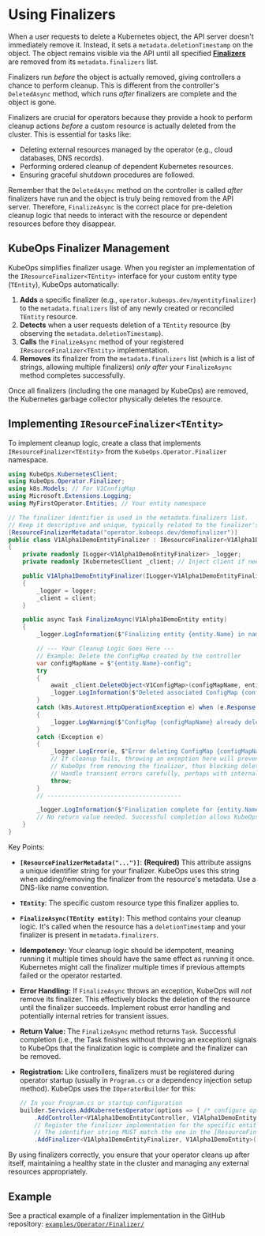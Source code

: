 # Using Finalizers

When a user requests to delete a Kubernetes object, the API server doesn't immediately remove it. Instead, it sets a `metadata.deletionTimestamp` on the object. The object remains visible via the API until all specified [**Finalizers**](https://kubernetes.io/docs/concepts/overview/working-with-objects/finalizers/) are removed from its `metadata.finalizers` list.

Finalizers run *before* the object is actually removed, giving controllers a chance to perform cleanup. This is different from the controller's `DeletedAsync` method, which runs *after* finalizers are complete and the object is gone.

Finalizers are crucial for operators because they provide a hook to perform cleanup actions *before* a custom resource is actually deleted from the cluster. This is essential for tasks like:

*   Deleting external resources managed by the operator (e.g., cloud databases, DNS records).
*   Performing ordered cleanup of dependent Kubernetes resources.
*   Ensuring graceful shutdown procedures are followed.

Remember that the `DeletedAsync` method on the controller is called *after* finalizers have run and the object is truly being removed from the API server. Therefore, `FinalizeAsync` is the correct place for pre-deletion cleanup logic that needs to interact with the resource or dependent resources before they disappear.

## KubeOps Finalizer Management

KubeOps simplifies finalizer usage. When you register an implementation of the `IResourceFinalizer<TEntity>` interface for your custom entity type (`TEntity`), KubeOps automatically:

1.  **Adds** a specific finalizer (e.g., `operator.kubeops.dev/myentityfinalizer`) to the `metadata.finalizers` list of any newly created or reconciled `TEntity` resource.
2.  **Detects** when a user requests deletion of a `TEntity` resource (by observing the `metadata.deletionTimestamp`).
3.  **Calls** the `FinalizeAsync` method of your registered `IResourceFinalizer<TEntity>` implementation.
4.  **Removes** its finalizer from the `metadata.finalizers` list (which is a list of strings, allowing multiple finalizers) *only after* your `FinalizeAsync` method completes successfully.

Once all finalizers (including the one managed by KubeOps) are removed, the Kubernetes garbage collector physically deletes the resource.

## Implementing `IResourceFinalizer<TEntity>`

To implement cleanup logic, create a class that implements `IResourceFinalizer<TEntity>` from the `KubeOps.Operator.Finalizer` namespace.

```csharp
using KubeOps.KubernetesClient;
using KubeOps.Operator.Finalizer;
using k8s.Models; // For V1ConfigMap
using Microsoft.Extensions.Logging;
using MyFirstOperator.Entities; // Your entity namespace

// The finalizer identifier is used in the metadata.finalizers list.
// Keep it descriptive and unique, typically related to the finalizer's purpose.
[ResourceFinalizerMetadata("operator.kubeops.dev/demofinalizer")] 
public class V1Alpha1DemoEntityFinalizer : IResourceFinalizer<V1Alpha1DemoEntity>
{
    private readonly ILogger<V1Alpha1DemoEntityFinalizer> _logger;
    private readonly IKubernetesClient _client; // Inject client if needed for cleanup

    public V1Alpha1DemoEntityFinalizer(ILogger<V1Alpha1DemoEntityFinalizer> logger, IKubernetesClient client)
    {
        _logger = logger;
        _client = client;
    }

    public async Task FinalizeAsync(V1Alpha1DemoEntity entity)
    {
        _logger.LogInformation($"Finalizing entity {entity.Name} in namespace {entity.Namespace()}.");

        // --- Your Cleanup Logic Goes Here ---
        // Example: Delete the ConfigMap created by the controller
        var configMapName = $"{entity.Name}-config";
        try
        {
            await _client.DeleteObject<V1ConfigMap>(configMapName, entity.Namespace());
            _logger.LogInformation($"Deleted associated ConfigMap {configMapName} for {entity.Name}.");
        }
        catch (k8s.Autorest.HttpOperationException e) when (e.Response.StatusCode == System.Net.HttpStatusCode.NotFound)
        {
            _logger.LogWarning($"ConfigMap {configMapName} already deleted for {entity.Name}.");
        }
        catch (Exception e)
        {
            _logger.LogError(e, $"Error deleting ConfigMap {configMapName} during finalization for {entity.Name}.");
            // If cleanup fails, throwing an exception here will prevent
            // KubeOps from removing the finalizer, thus blocking deletion.
            // Handle transient errors carefully, perhaps with internal retries.
            throw; 
        }
        // --------------------------------------

        _logger.LogInformation($"Finalization complete for {entity.Name}.");
        // No return value needed. Successful completion allows KubeOps to remove the finalizer.
    }
}
```

Key Points:

*   **`[ResourceFinalizerMetadata("...")]`**: **(Required)** This attribute assigns a unique identifier string for your finalizer. KubeOps uses this string when adding/removing the finalizer from the resource's metadata. Use a DNS-like name convention.
*   **`TEntity`**: The specific custom resource type this finalizer applies to.
*   **`FinalizeAsync(TEntity entity)`**: This method contains your cleanup logic. It's called when the resource has a `deletionTimestamp` and your finalizer is present in `metadata.finalizers`.
*   **Idempotency:** Your cleanup logic should be idempotent, meaning running it multiple times should have the same effect as running it once. Kubernetes might call the finalizer multiple times if previous attempts failed or the operator restarted.
*   **Error Handling:** If `FinalizeAsync` throws an exception, KubeOps will *not* remove its finalizer. This effectively blocks the deletion of the resource until the finalizer succeeds. Implement robust error handling and potentially internal retries for transient issues.
*   **Return Value:** The `FinalizeAsync` method returns `Task`. Successful completion (i.e., the Task finishes without throwing an exception) signals to KubeOps that the finalization logic is complete and the finalizer can be removed.
*   **Registration:** Like controllers, finalizers must be registered during operator startup (usually in `Program.cs` or a dependency injection setup method). KubeOps uses the `IOperatorBuilder` for this:

    ```csharp
    // In your Program.cs or startup configuration
    builder.Services.AddKubernetesOperator(options => { /* configure options if needed */ })
        .AddController<V1Alpha1DemoEntityController, V1Alpha1DemoEntity>()
        // Register the finalizer implementation for the specific entity
        // The identifier string MUST match the one in the [ResourceFinalizerMetadata] attribute.
        .AddFinalizer<V1Alpha1DemoEntityFinalizer, V1Alpha1DemoEntity>("operator.kubeops.dev/demofinalizer");
    ```

By using finalizers correctly, you ensure that your operator cleans up after itself, maintaining a healthy state in the cluster and managing any external resources appropriately.

## Example

See a practical example of a finalizer implementation in the GitHub repository:
[`examples/Operator/Finalizer/`](https://github.com/ewassef/dotnet-operator-sdk/tree/main/examples/Operator/Finalizer/)
